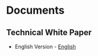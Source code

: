 # Documents

## Technical White Paper

- English Version - [English](./Technical_White_Paper/TechnicalWhitePaper_English.md)